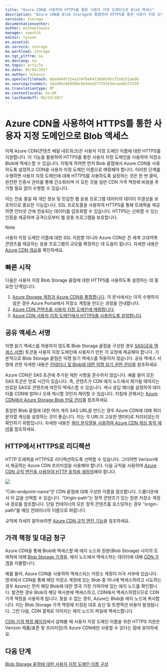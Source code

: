 ```yaml
---
title: "Azure CDN을 사용하여 HTTPS를 통한 사용자 지정 도메인으로 Blob 액세스"
description: "Azure CDN을 Blob Storage와 통합하여 HTTPS를 통한 사용자 지정 도메인으로 Blob에 액세스하는 하는 방법에 알아봅니다."
services: storage
documentationcenter: 
author: michaelhauss
manager: vamshik
editor: tysonn
ms.assetid: 
ms.service: storage
ms.workload: storage
ms.tgt_pltfrm: na
ms.devlang: na
ms.topic: article
ms.date: 05/04/2017
ms.author: mihauss
ms.openlocfilehash: 6bad04df324a374f6e8473890345cf516322abd6
ms.sourcegitcommit: 18ad9bc049589c8e44ed277f8f43dcaa483f3339
ms.translationtype: MT
ms.contentlocale: ko-KR
ms.lasthandoff: 08/29/2017
---
```

# <a name="using-the-azure-cdn-to-access-blobs-with-custom-domains-over-https"></a>Azure CDN을 사용하여 HTTPS를 통한 사용자 지정 도메인으로 Blob 액세스

이제 Azure CDN(콘텐츠 배달 네트워크)은 사용자 지정 도메인 이름에 대한 HTTPS를 지원합니다.
이 기능을 활용하여 HTTPS를 통한 사용자 지정 도메인을 사용하여 저장소 Blob에 액세스할 수 있습니다. 이렇게 하려면 먼저 Blob 끝점에서 Azure CDN을 사용하도록 설정하고 CDN을 사용자 지정 도메인 이름으로 매핑해야 합니다. 이러한 단계를 수행하면 사용자 지정 도메인에 대해 HTTPS를 사용하도록 설정하는 것은 한 번 클릭, 완전한 인증서 관리를 통해 간소화되며 이 모든 것을 일반 CDN 가격 책정에 비용을 추가할 필요 없이 수행할 수 있습니다.

이는 전송 중일 때 개인 정보 및 민감한 웹 응용 프로그램 데이터의 데이터 무결성을 보호하므로 중요한 기능입니다. SSL 프로토콜을 사용하여 HTTPS를 통해 트래픽을 제공하면 인터넷 간에 전송되는 데이터를 암호화할 수 있습니다. HTTPS는 신뢰할 수 있는 인증을 제공하며 공격으로부터 웹 응용 프로그램을 보호합니다.

> [!NOTE]
> 사용자 지정 도메인 이름에 대한 SSL 지원뿐 아니라 Azure CDN은 전 세계 고대역폭 콘텐츠를 제공하는 응용 프로그램의 규모를 확장하는 데 도움이 됩니다.
> 자세한 내용은 [Azure CDN 개요](../../cdn/cdn-overview.md)를 확인하세요.
>
>

## <a name="quick-start"></a>빠른 시작

다음은 사용자 지정 Blob Storage 끝점에 대한 HTTPS를 사용하도록 설정하는 데 필요한 단계입니다.

1.  [Azure Storage 계정과 Azure CDN을 통합합니다](../../cdn/cdn-create-a-storage-account-with-cdn.md).
    이 문서에서는 아직 수행하지 않은 경우 Azure Portal에서 저장소 계정을 만드는 과정을 안내합니다.
2.  [Azure CDN 콘텐츠를 사용자 지정 도메인에 매핑합니다](../../cdn/cdn-map-content-to-custom-domain.md).
3.  [Azure CDN 사용자 지정 도메인에서 HTTPS를 사용하도록 설정합니다](../../cdn/cdn-custom-ssl.md).

## <a name="shared-access-signatures"></a>공유 액세스 서명

익명 읽기 액세스를 허용하지 않도록 Blob Storage 끝점을 구성한 경우 [SAS(공유 액세스 서명)](../common/storage-dotnet-shared-access-signature-part-1.md?toc=%2fazure%2fstorage%2fblobs%2ftoc.json) 토큰을 사용자 지정 도메인에 사용자가 만든 각 요청에 제공해야 합니다. 기본적으로 Blob Storage 끝점은 익명 읽기 액세스를 허용하지 않습니다. 공유 액세스 서명에 관한 자세한 내용은 [컨테이너 및 Blob에 대한 익명 읽기 권한 관리](storage-manage-access-to-resources.md)를 참조하세요.

Azure CDN은 SAS 토큰에 추가된 제한 사항을 준수하지 않습니다. 예를 들어 모든 SAS 토큰은 만료 시간이 있습니다. 즉, 콘텐츠가 CDN 에지 노드에서 제거될 때까지는 만료된 SAS로 콘텐츠에 여전히 액세스할 수 있습니다. 캐시 응답 헤더를 설정하여 데이터를 CDN에 얼마나 오래 캐시할 것인지 제어할 수 있습니다. 지침에 관해서는 [Azure CDN에서 Azure Storage Blob 만료 관리](../../cdn/cdn-manage-expiration-of-blob-content.md)를 참조하세요.

동일한 Blob 끝점에 대한 여러 개의 SAS URL을 만드는 경우 Azure CDN에 대해 쿼리 문자열 캐싱을 설정하는 것이 좋습니다. 이는 각 URL이 고유한 엔터티로 처리되었는지 확인하기 위함입니다. 자세한 내용은 [쿼리 문자열을 사용하여 Azure CDN 캐싱 동작 제어](../../cdn/cdn-query-string.md)를 참조하세요.

## <a name="http-to-https-redirection"></a>HTTP에서 HTTPS로 리디렉션

HTTP 트래픽을 HTTPS로 리디렉션하도록 선택할 수 있습니다. 그러려면 Verizon에서 제공하는 Azure CDN 프리미엄을 사용해야 합니다. 다음 규칙을 사용하여 [Azure CDN 규칙 엔진을 사용하여 HTTP 동작을 재정의](../../cdn/cdn-rules-engine.md)해야 합니다.

![](./media/storage-https-custom-domain-cdn/redirect-to-https.png)

“Cdn-endpoint-name”은 CDN 끝점에 대해 구성한 이름을 참조합니다. 드롭다운에서 이 값을 선택할 수 있습니다. “Origin-path”는 정적 콘텐츠가 있는 원본 저장소 계정 내 경로를 참조합니다.
단일 컨테이너의 모든 정적 콘텐츠를 호스팅하는 경우 “origin-path”를 해당 컨테이너의 이름으로 바꿉니다.

규칙에 자세히 알아보려면 [Azure CDN 규칙 엔진 기능](../../cdn/cdn-rules-engine-reference-features.md)을 참조하세요.

## <a name="pricing-and-billing"></a>가격 책정 및 대금 청구

Azure CDN을 통해 Blob에 액세스할 때 에지 노드와 원본(Blob Storage) 사이의 트래픽에 대해 [Blob Storage 가격](https://azure.microsoft.com/pricing/details/storage/blobs/)을, 에지 노드에서 액세스하는 데이터에 대해 [CDN 가격](https://azure.microsoft.com/pricing/details/cdn/)을 지불합니다.

예를 들어, Azure CDN을 사용하여 액세스되는 저장소 계정이 미국 서부에 있습니다. 영국에서 CDN을 통해 해당 저장소 계정에 있는 Blob 중 하나에 액세스하려고 시도하는 경우 Azure는 먼저 해당 Blob에 대한 영국 가장 가까이에 있는 에지 노드를 확인합니다. 발견한 경우 Blob의 해당 복사본에 액세스하고, CDN에서 액세스하였으므로 CDN 가격 책정을 사용하게 됩니다. 찾을 수 없는 경우, Azure는 Blob을 에지 노드에 복사합니다. 이는 Blob Storage 가격 책정에 지정된 대로 송신 및 트랜잭션 비용이 발생됩니다. 그런 다음, CDN 결제로 이어지는 에지 노드의 파일에 액세스합니다.

[CDN 가격 책정 페이지](https://azure.microsoft.com/pricing/details/cdn/)에서 살펴볼 때 사용자 지정 도메인 이름을 위한 HTTPS 지원은 Verizon 제품(표준 및 프리미엄)의 Azure CDN에만 사용할 수 있다는 점에 유의하세요.

## <a name="next-steps"></a>다음 단계

[Blob Storage 끝점에 대한 사용자 지정 도메인 이름 구성](storage-custom-domain-name.md)
